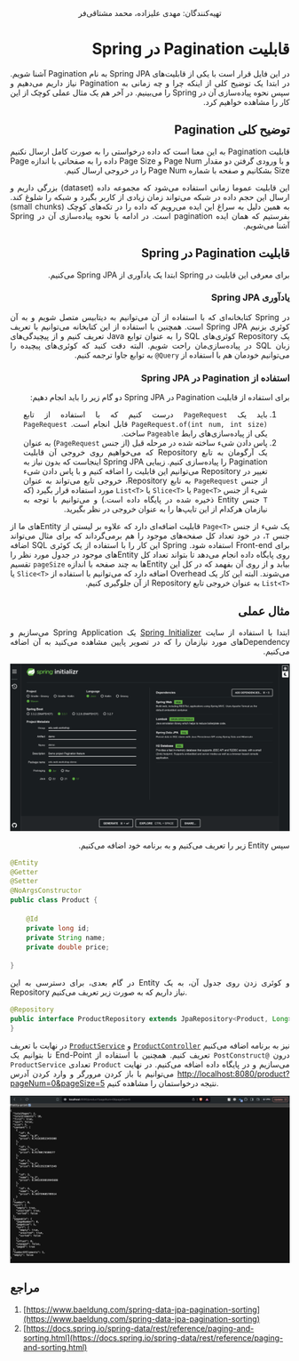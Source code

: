 <div align="center">
تهیه‌کنندگان:
مهدی علیزاده،‌ محمد مشتاقی‌فر
</div>

<div dir = 'rtl' style='text-align:justify'>

# قابلیت Pagination در Spring

در این فایل قرار است با یکی از قابلیت‌های
Spring JPA
به نام
Pagination
آشنا شویم. در ابتدا یک توضیح کلی از اینکه چرا و چه زمانی به
Pagination
نیاز داریم می‌دهیم و سپس نحوه پیاده‌سازی آن در
Spring
را می‌بینیم. در آخر هم یک مثال عملی کوچک از این کار را مشاهده خواهیم کرد.

## توضیح کلی Pagination

قابلیت
Pagination
به این معنا است که داده درخواستی را به صورت کامل ارسال نکنیم و با ورودی گرفتن دو مقدار
Page Num و Page Size
داده را به صفحاتی با اندازه
Page Size
بشکانیم و صفحه با شماره
Page Num
را در خروجی ارسال کنیم.

این قابلیت عموما زمانی استفاده می‌شود که مجموعه داده
(dataset)
بزرگی داریم و ارسال این حجم داده در شبکه می‌تواند زمان زیادی از کاربر بگیرد و شبکه را شلوغ کند. به همین دلیل به سراغ این ایده می‌رویم که داده را در تکه‌های کوچک
(small chunks)
بفرستیم که همان ایده pagination
است. در ادامه با نحوه پیاده‌سازی آن در
Spring
آشنا می‌شویم.

## قابلیت Pagination در Spring

برای معرفی این قابلیت در
Spring
ابتدا یک یادآوری از
Spring JPA
می‌کنیم.

### یادآوری Spring JPA

در
Spring
کتابخانه‌ای که با استفاده از آن می‌توانیم به دیتابیس متصل شویم و به آن کوئری بزنیم
Spring JPA
است. همچنین با استفاده از این کتابخانه می‌توانیم با تعریف یک
Repository
کوئری‌های SQL
را به عنوان توابع
Java
تعریف کنیم و از پیچیدگی‌های زبان
SQL
در پیاده‌سازی‌مان راحت شویم. البته دقت کنید که کوئری‌های پیچیده را می‌توانیم خودمان هم با استفاده از
`Query@`
به توابع جاوا ترجمه کنیم.

### استفاده از Pagination در ‌Spring JPA

برای استفاده از قابلیت
Pagination
در Spring JPA
دو گام زیر را باید انجام دهیم:‌

1. باید یک
`PageRequest`
درست کنیم که با استفاده از تابع
`PageRequest.of(int num, int size)`
قابل انجام است.
`PageRequest`
یکی از پیاده‌سازی‌های رابط
`Pageable`
ساخت.
2. پاس دادن شیء ساخته شده در مرحله قبل
(از جنس
`PageRequest`)
به عنوان یک آرگومان به تابع
Repository
که می‌خواهیم روی خروجی آن قابلیت
Pagination
را پیاده‌سازی کنیم. زیبایی
Spring JPA
اینجاست که بدون نیاز به تغییر در
Repository
می‌توانیم این قابلیت را اضافه کنیم و با پاس دادن شیء از جنس
`PageRequest`
به تابع
Repository،
خروجی تابع می‌تواند به عنوان شیء‌ از جنس
`<Page<T`
یا
`<Slice<T`
یا
`<List<T`
مورد استفاده قرار بگیرد
(که `T`
جنس
Entity
 ذخیره شده در پایگاه داده است.)
 و می‌توانیم با توجه به نیازمان هرکدام از این تایپ‌ها را به عنوان خروجی در نظر بگیرید.

یک شیء از جنس
`<Page<T`
قابلیت اضافه‌ای دارد که علاوه بر لیستی از
Entityهای
ما از جنس
`T`،
در خود تعداد کل صفحه‌های موجود را هم برمی‌گرداند که برای مثال می‌تواند برای
Front-end
استفاده شود.
Spring
این کار را با استفاده از یک کوئری
SQL
اضافه روی پایگاه داده انجام می‌دهد تا بتواند تعداد کل
Entityهای موجود در جدول مورد نظر را بیابد و از روی آن بفهمد که در کل این Entityها به چند صفحه با اندازه
`pageSize`
تقسیم می‌شوند. البته این کار یک
Overhead
اضافه دارد که می‌توانیم با استفاده از
`<Slice<T`
یا
`<List<T`
به عنوان خروجی تابع
Repository
از آن جلوگیری کنیم.

## مثال عملی

ابتدا
با استفاده از سایت
[Spring Initializer](https://start.spring.io/)
یک
Spring Application
می‌سازیم و
Dependencyهای
مورد نیازمان را که در تصویر پایین مشاهده می‌کنید به آن اضافه می‌کنیم.

<img src="./images/spring-initializer.png" alt="Sharif Web Programming Workshop">

سپس
Entity
زیر را تعریف می‌کنیم و به برنامه خود اضافه می‌کنیم.
</div>

<div dir = 'ltr' style='text-align:justify'>

```java
@Entity
@Getter
@Setter
@NoArgsConstructor
public class Product {

    @Id
    private long id;
    private String name;
    private double price;

}
```

در گام بعدی، برای دسترسی به این
Entity
و کوئری زدن روی جدول آن، به یک
Repository
نیاز داریم که به صورت زیر تعریف می‌کنیم.

<div dir = 'ltr'>

```java
@Repository
public interface ProductRepository extends JpaRepository<Product, Long> {
}
```

</div>

در نهایت با تعریف
[`ProductService`](./demo/src/main/java/edu/web/workshop/demo/service/ProductService.java)
و
[`ProductController`](./demo/src/main/java/edu/web/workshop/demo/controller/ProductController.java)
نیز به برنامه اضافه می‌کنیم تا بتوانیم یک
End-Point
تعریف کنیم. همچنین با استفاده از
`PostConstruct@`
درون
`ProductService`
 تعدادی
`Product`
می‌سازیم و در پایگاه داده اضافه می‌کنیم.
در نهایت می‌توانیم با باز کردن مرورگر و وارد کردن
آدرس
[http://localhost:8080/product?pageNum=0&pageSize=5](http://localhost:8080/product?pageNum=0&pageSize=5)
نتیجه درخواستمان را مشاهده کنیم.

<img src="./images/result.png" alt="Pagination Result">

## مراجع

1. [https://www.baeldung.com/spring-data-jpa-pagination-sorting](https://www.baeldung.com/spring-data-jpa-pagination-sorting)
2. [https://docs.spring.io/spring-data/rest/reference/paging-and-sorting.html](https://docs.spring.io/spring-data/rest/reference/paging-and-sorting.html)

</div>
